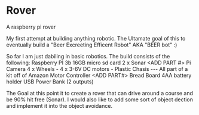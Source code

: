 # Rover
A raspberry pi rover

My first attempt at building anything robotic. The Ultamate goal of this to eventually build a "Beer Excreeting Efficent Robot" AKA "BEER bot" :)

So far I am just dabiling in basic robotics. The build consists of the following:
Raspberry PI 3b
16GB micro sd card
2 x Sonar <ADD PART #>
Pi Camera
4 x Wheels - 4 x 3-6V DC motors - Plastic Chasis --- All part of a kit off of Amazon
Motor Controller <ADD PART#>
Bread Board
4AA battery holder
USB Power Bank (2 outputs)


The Goal at this point it to create a rover that can drive around a course and be 90% hit free (Sonar). I would also like to add some sort of object dection and implement it into the object avoidance. 
